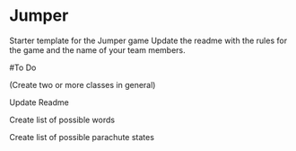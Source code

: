 # Jumper
Starter template for the Jumper game
Update the readme with the rules for the game and the name of your team members.


#To Do

(Create two or more classes in general)

Update Readme



Create list of possible words

Create list of possible parachute states